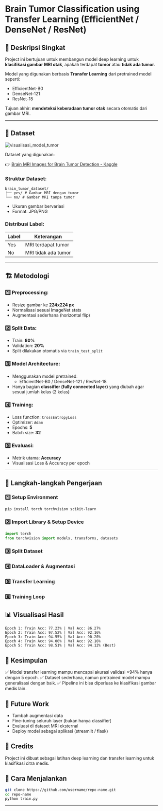 # Brain Tumor Classification using Transfer Learning (EfficientNet / DenseNet / ResNet)

## 📌 Deskripsi Singkat

Project ini bertujuan untuk membangun model deep learning untuk **klasifikasi gambar MRI otak**, apakah terdapat **tumor** atau **tidak ada tumor**.

Model yang digunakan berbasis **Transfer Learning** dari pretrained model seperti:

- EfficientNet-B0
- DenseNet-121
- ResNet-18

Tujuan akhir: **mendeteksi keberadaan tumor otak** secara otomatis dari gambar MRI.

---

## 📂 Dataset
![visualisasi_model_tumor](https://github.com/user-attachments/assets/570f95b8-1dd5-4c74-bf48-12e54a42e97b)

Dataset yang digunakan:

👉 [Brain MRI Images for Brain Tumor Detection - Kaggle](https://www.kaggle.com/datasets/navoneel/brain-mri-images-for-brain-tumor-detection/data)

### Struktur Dataset:

```
brain_tumor_dataset/
├── yes/ # Gambar MRI dengan tumor
└── no/ # Gambar MRI tanpa tumor
```

- Ukuran gambar bervariasi
- Format: JPG/PNG

### Distribusi Label:

| Label | Keterangan           |
|-------|----------------------|
| Yes   | MRI terdapat tumor    |
| No    | MRI tidak ada tumor   |

---

## 🏗️ Metodologi

### 1️⃣ Preprocessing:

- Resize gambar ke **224x224 px**
- Normalisasi sesuai ImageNet stats
- Augmentasi sederhana (horizontal flip)

### 2️⃣ Split Data:

- Train: **80%**
- Validation: **20%**
- Split dilakukan otomatis via `train_test_split`

### 3️⃣ Model Architecture:

- Menggunakan model pretrained:
    - EfficientNet-B0 / DenseNet-121 / ResNet-18
- Hanya bagian **classifier (fully connected layer)** yang diubah agar sesuai jumlah kelas (2 kelas)

### 4️⃣ Training:

- Loss function: `CrossEntropyLoss`
- Optimizer: `Adam`
- Epochs: **5**
- Batch size: **32**

### 5️⃣ Evaluasi:

- Metrik utama: **Accuracy**
- Visualisasi Loss & Accuracy per epoch

---

## 🚀 Langkah-langkah Pengerjaan

### 1️⃣ Setup Environment

```bash
pip install torch torchvision scikit-learn
```

### 2️⃣ Import Library & Setup Device
```python
import torch
from torchvision import models, transforms, datasets
```

### 3️⃣ Split Dataset

### 4️⃣ DataLoader & Augmentasi

### 5️⃣ Transfer Learning

### 6️⃣ Training Loop

## 📊 Visualisasi Hasil

```Accuracy per Epoch
Epoch 1: Train Acc: 77.23% | Val Acc: 86.27%
Epoch 2: Train Acc: 97.52% | Val Acc: 92.16%
Epoch 3: Train Acc: 94.55% | Val Acc: 90.20%
Epoch 4: Train Acc: 94.06% | Val Acc: 92.16%
Epoch 5: Train Acc: 98.51% | Val Acc: 94.12% (Best)
```

## 📝 Kesimpulan
✅ Model transfer learning mampu mencapai akurasi validasi >94% hanya dengan 5 epoch.
✅ Dataset sederhana, namun pretrained model mampu generalisasi dengan baik.
✅ Pipeline ini bisa diperluas ke klasifikasi gambar medis lain.

## 📌 Future Work
- Tambah augmentasi data
- Fine-tuning seluruh layer (bukan hanya classifier)
- Evaluasi di dataset MRI eksternal
- Deploy model sebagai aplikasi (streamlit / flask)

## 🙏 Credits
Project ini dibuat sebagai latihan deep learning dan transfer learning untuk klasifikasi citra medis.

## 🚀 Cara Menjalankan
```bash
git clone https://github.com/username/repo-name.git
cd repo-name
python train.py
```

---
